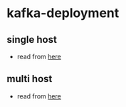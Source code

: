 # kafka-deployment

## single host

- read from [here](https://medium.com/rahasak/kafka-and-zookeeper-with-docker-65cff2c2c34f)


## multi host

- read from [here](https://medium.com/rahasak/multi-host-kafka-cluster-with-docker-34165f52f3ae)
